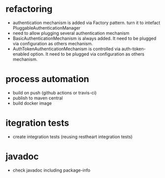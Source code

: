 # refactoring

- authentication mechanism is added via Factory pattern. turn it to intefact PluggableAuthenticationManager
- need to allow plugging several authentication mechanism
- BasicAuthenticationMechanism is always added. It need to be plugged via configuration as others mechanism.
- AuthTokenAuthenticationMechanism is controlled via auth-token-enabled option. It need to be plugged via configuration as others mechanism.

# process automation

- build on push (github actions or travis-ci)
- publish to maven central
- build docker image

# itegration tests

- create integration tests (reusing restheart integration tests)

# javadoc

- check javadoc including package-info